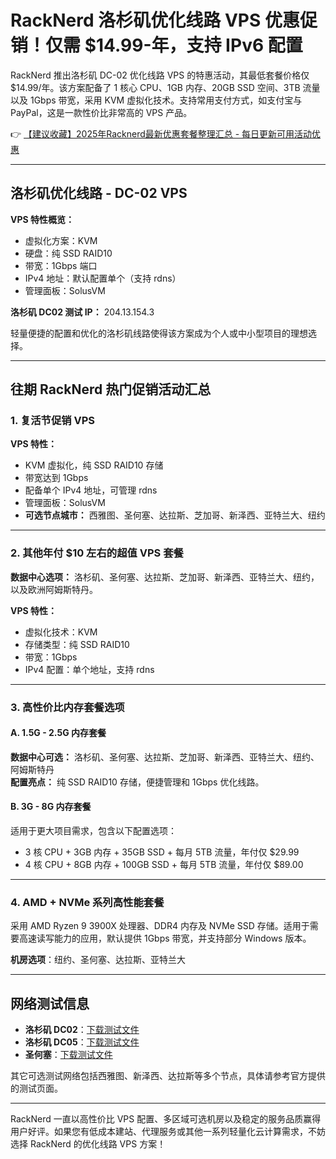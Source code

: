 # RackNerd 洛杉矶优化线路 VPS 优惠促销！仅需 $14.99-年，支持 IPv6 配置

RackNerd 推出洛杉矶 DC-02 优化线路 VPS 的特惠活动，其最低套餐价格仅 $14.99/年。该方案配备了 1 核心 CPU、1GB 内存、20GB SSD 空间、3TB 流量以及 1Gbps 带宽，采用 KVM 虚拟化技术。支持常用支付方式，如支付宝与 PayPal，这是一款性价比非常高的 VPS 产品。

👉 [【建议收藏】2025年Racknerd最新优惠套餐整理汇总 - 每日更新可用活动优惠](https://bit.ly/Rack_Nerd)

---

## 洛杉矶优化线路 - DC-02 VPS

**VPS 特性概览：**
- 虚拟化方案：KVM
- 硬盘：纯 SSD RAID10
- 带宽：1Gbps 端口 
- IPv4 地址：默认配置单个（支持 rdns）
- 管理面板：SolusVM 

**洛杉矶 DC02 测试 IP：** 204.13.154.3  

轻量便捷的配置和优化的洛杉矶线路使得该方案成为个人或中小型项目的理想选择。

---

## 往期 RackNerd 热门促销活动汇总

### 1. 复活节促销 VPS

**VPS 特性：**
- KVM 虚拟化，纯 SSD RAID10 存储
- 带宽达到 1Gbps
- 配备单个 IPv4 地址，可管理 rdns
- 管理面板：SolusVM  
- **可选节点城市：** 西雅图、圣何塞、达拉斯、芝加哥、新泽西、亚特兰大、纽约

---

### 2. 其他年付 $10 左右的超值 VPS 套餐

**数据中心选项：**
洛杉矶、圣何塞、达拉斯、芝加哥、新泽西、亚特兰大、纽约，以及欧洲阿姆斯特丹。

**VPS 特性：**
- 虚拟化技术：KVM
- 存储类型：纯 SSD RAID10
- 带宽：1Gbps
- IPv4 配置：单个地址，支持 rdns

---

### 3. 高性价比内存套餐选项

#### **A. 1.5G - 2.5G 内存套餐**
**数据中心可选：** 洛杉矶、圣何塞、达拉斯、芝加哥、新泽西、亚特兰大、纽约、阿姆斯特丹  
**配置亮点：** 纯 SSD RAID10 存储，便捷管理和 1Gbps 优化线路。

#### **B. 3G - 8G 内存套餐**
适用于更大项目需求，包含以下配置选项：
- 3 核 CPU + 3GB 内存 + 35GB SSD + 每月 5TB 流量，年付仅 $29.99
- 4 核 CPU + 8GB 内存 + 100GB SSD + 每月 5TB 流量，年付仅 $89.00

---

### 4. AMD + NVMe 系列高性能套餐

采用 AMD Ryzen 9 3900X 处理器、DDR4 内存及 NVMe SSD 存储。适用于需要高速读写能力的应用，默认提供 1Gbps 带宽，并支持部分 Windows 版本。

**机房选项**：纽约、圣何塞、达拉斯、亚特兰大

---

## 网络测试信息

- **洛杉矶 DC02**：[下载测试文件](http://lg-lax02.racknerd.com/1000MB.test)  
- **洛杉矶 DC05**：[下载测试文件](http://lg-lax05.racknerd.com/1000MB.test)  
- **圣何塞**：[下载测试文件](http://lg-sj.racknerd.com/1000MB.test)  

其它可选测试网络包括西雅图、新泽西、达拉斯等多个节点，具体请参考官方提供的测试页面。

---

RackNerd 一直以高性价比 VPS 配置、多区域可选机房以及稳定的服务品质赢得用户好评。如果您有低成本建站、代理服务或其他一系列轻量化云计算需求，不妨选择 RackNerd 的优化线路 VPS 方案！
